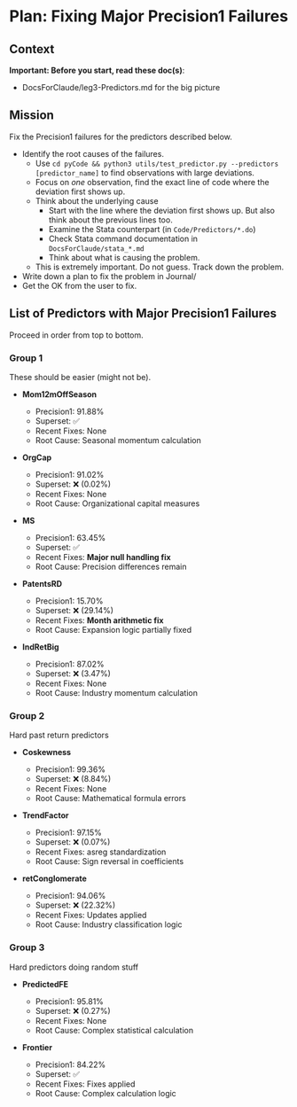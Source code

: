# Plan: Fixing Major Precision1 Failures

## Context
**Important: Before you start, read these doc(s)**: 
- DocsForClaude/leg3-Predictors.md for the big picture

## Mission
Fix the Precision1 failures for the predictors described below.
- Identify the root causes of the failures. 
  - Use `cd pyCode && python3 utils/test_predictor.py --predictors [predictor_name]` to find observations with large deviations.
  - Focus on *one* observation, find the exact line of code where the deviation first shows up.
  - Think about the underlying cause
    - Start with the line where the deviation first shows up. But also think about the previous lines too.
    - Examine the Stata counterpart (in `Code/Predictors/*.do`)
    - Check Stata command documentation in `DocsForClaude/stata_*.md` 
    - Think about what is causing the problem.
  - This is extremely important. Do not guess. Track down the problem.
- Write down a plan to fix the problem in Journal/
- Get the OK from the user to fix.

## List of Predictors with Major Precision1 Failures

Proceed in order from top to bottom.

### Group 1
These should be easier (might not be).

* **Mom12mOffSeason**

  * Precision1: 91.88%
  * Superset: ✅
  * Recent Fixes: None
  * Root Cause: Seasonal momentum calculation

* **OrgCap**

  * Precision1: 91.02%
  * Superset: ❌ (0.02%)
  * Recent Fixes: None
  * Root Cause: Organizational capital measures  

* **MS**

  * Precision1: 63.45%
  * Superset: ✅
  * Recent Fixes: **Major null handling fix**
  * Root Cause: Precision differences remain

* **PatentsRD**

  * Precision1: 15.70%
  * Superset: ❌ (29.14%)
  * Recent Fixes: **Month arithmetic fix**
  * Root Cause: Expansion logic partially fixed

* **IndRetBig**

  * Precision1: 87.02%
  * Superset: ❌ (3.47%)
  * Recent Fixes: None
  * Root Cause: Industry momentum calculation  

### Group 2
Hard past return predictors

* **Coskewness**

  * Precision1: 99.36%
  * Superset: ❌ (8.84%)
  * Recent Fixes: None
  * Root Cause: Mathematical formula errors

* **TrendFactor**

  * Precision1: 97.15%
  * Superset: ❌ (0.07%)
  * Recent Fixes: asreg standardization
  * Root Cause: Sign reversal in coefficients

* **retConglomerate**

  * Precision1: 94.06%
  * Superset: ❌ (22.32%)
  * Recent Fixes: Updates applied
  * Root Cause: Industry classification logic

### Group 3
Hard predictors doing random stuff  

* **PredictedFE**

  * Precision1: 95.81%
  * Superset: ❌ (0.27%)
  * Recent Fixes: None
  * Root Cause: Complex statistical calculation

* **Frontier**

  * Precision1: 84.22%
  * Superset: ✅
  * Recent Fixes: Fixes applied
  * Root Cause: Complex calculation logic

